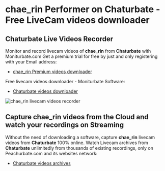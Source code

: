 # chae_rin Performer on Chaturbate - Free LiveCam videos downloader

## Chaturbate Live Videos Recorder

Monitor and record livecam videos of **chae_rin** from **Chaturbate** with Moniturbate.com
Get a premium trial for free by just and only registering with your Email address:
* [chae_rin Premium videos downloader](https://moniturbate.com/request-demo-licence-key.html)

Free livecam videos downloader - Moniturbate Software:
* [Chaturbate videos downloader](https://moniturbate.com/moniturbate-download-software.html)

![chae_rin livecam videos recorder](https://peachurnet.com/templates/moniturbate-software.png)


## Capture chae_rin videos from the Cloud and watch your recordings on Streaming

Without the need of downloading a software, capture **chae_rin** livecam videos from **Chaturbate** 100% online.
Watch Livecam archives from **Chaturbate** unlimitedly from thousands of existing recordings, only on Peachurbate.com and its websites network:
* [Chaturbate videos archives](https://peachurnet.com/)